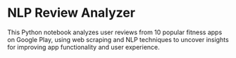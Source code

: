 # NLP Review Analyzer
This Python notebook analyzes user reviews from 10 popular fitness apps on Google Play, using web scraping and NLP techniques to uncover insights for improving app functionality and user experience.
